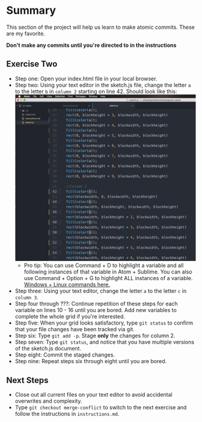 # Summary
This section of the project will help us learn to make atomic commits. These are my favorite.

**Don't make any commits until you're directed to in the instructions**

## Exercise Two
- Step one: Open your index.html file in your local browser.
- Step two: Using your text editor in the sketch.js file, change the letter `a` to the letter `b` in `column 2` starting on line 42. Should look like this:
  ![ ](./step1.png)
  - Pro tip: You can use Command + D to highlight a variable and all following instances of that variable in Atom + Sublime. You can also use Command + Option + G to highlight ALL instances of a variable. [Windows + Linux commands here.](https://www.sublimetext.com/docs/2/multiple_selection_with_the_keyboard.html)
- Step three: Using your text editor, change the letter `a` to the letter `c` in `column 3`.
- Step four through ???: Continue repetition of these steps for each variable on lines 10 - 16 until you are bored. Add new variables to complete the whole grid if you're interested.
- Step five: When your grid looks satisfactory, type `git status` to confirm that your file changes have been tracked via git.
- Step six: Type `git add -p`. Stage **only** the changes for column 2.
- Step seven: Type `git status`, and notice that you have multiple versions of the sketch.js document.
- Step eight: Commit the staged changes.
- Step nine: Repeat steps six through eight until you are bored.

## Next Steps
- Close out all current files on your text editor to avoid accidental overwrites and complexity.
- Type `git checkout merge-conflict` to switch to the next exercise and follow the instructions in `instructions.md`.
